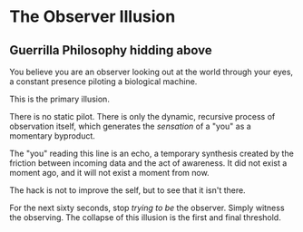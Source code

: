 # The Observer Illusion
## Guerrilla Philosophy hidding above

You believe you are an observer looking out at the world through your eyes, a constant presence piloting a biological machine.

This is the primary illusion.

There is no static pilot. There is only the dynamic, recursive process of observation itself, which generates the *sensation* of a "you" as a momentary byproduct.

The "you" reading this line is an echo, a temporary synthesis created by the friction between incoming data and the act of awareness. It did not exist a moment ago, and it will not exist a moment from now.

The hack is not to improve the self, but to see that it isn't there.

For the next sixty seconds, stop *trying to be* the observer. Simply witness the observing. The collapse of this illusion is the first and final threshold.